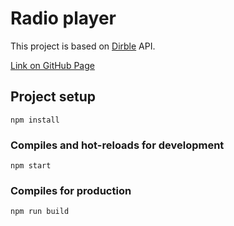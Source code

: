 # Radio player

This project is based on [Dirble](https://dirble.com/api-doc) API.

[Link on GitHub Page](https://iryna-zgn.github.io/react.js-radio-player)

## Project setup
```
npm install
```

### Compiles and hot-reloads for development 
```
npm start
```

### Compiles for production
```
npm run build
```
